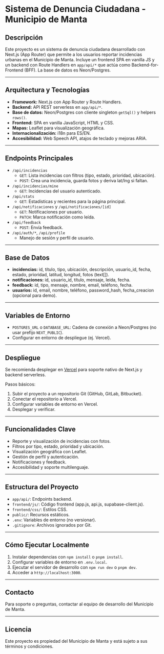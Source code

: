 # Sistema de Denuncia Ciudadana - Municipio de Manta

## Descripción

Este proyecto es un sistema de denuncia ciudadana desarrollado con Next.js (App Router) que permite a los usuarios reportar incidencias urbanas en el Municipio de Manta. Incluye un frontend SPA en vanilla JS y un backend con Route Handlers en `app/api/*` que actúa como Backend-for-Frontend (BFF). La base de datos es Neon/Postgres.

---

## Arquitectura y Tecnologías

- **Framework:** Next.js con App Router y Route Handlers.
- **Backend:** API REST serverless en `app/api/*`.
- **Base de datos:** Neon/Postgres con cliente singleton `getSql()` y helpers `rows()`.
- **Frontend:** SPA en vanilla JavaScript, HTML y CSS.
- **Mapas:** Leaflet para visualización geográfica.
- **Internacionalización:** i18n para ES/EN.
- **Accesibilidad:** Web Speech API, atajos de teclado y mejoras ARIA.

---

## Endpoints Principales

- `/api/incidencias`
  - `GET`: Lista incidencias con filtros (tipo, estado, prioridad, ubicación).
  - `POST`: Crea una incidencia, guarda fotos y deriva lat/lng si faltan.
- `/api/incidencias/mine`
  - `GET`: Incidencias del usuario autenticado.
- `/api/stats`
  - `GET`: Estadísticas y recientes para la página principal.
- `/api/notificaciones` y `/api/notificaciones/[id]`
  - `GET`: Notificaciones por usuario.
  - `PATCH`: Marca notificación como leída.
- `/api/feedback`
  - `POST`: Envía feedback.
- `/api/auth/*`, `/api/profile`
  - Manejo de sesión y perfil de usuario.

---

## Base de Datos

- **incidencias:** id, título, tipo, ubicación, descripción, usuario_id, fecha, estado, prioridad, latitud, longitud, fotos (text[]).
- **notificaciones:** id, usuario_id, título, mensaje, leída, fecha.
- **feedback:** id, tipo, mensaje, nombre, email, teléfono, fecha.
- **usuarios:** id, email, nombre, teléfono, password_hash, fecha_creacion (opcional para demo).

---

## Variables de Entorno

- `POSTGRES_URL` o `DATABASE_URL`: Cadena de conexión a Neon/Postgres (no usar prefijo `NEXT_PUBLIC`).
- Configurar en entorno de despliegue (ej. Vercel).

---

## Despliegue

Se recomienda desplegar en [Vercel](https://vercel.com) para soporte nativo de Next.js y backend serverless.

Pasos básicos:

1. Subir el proyecto a un repositorio Git (GitHub, GitLab, Bitbucket).
2. Conectar el repositorio a Vercel.
3. Configurar variables de entorno en Vercel.
4. Desplegar y verificar.

---

## Funcionalidades Clave

- Reporte y visualización de incidencias con fotos.
- Filtros por tipo, estado, prioridad y ubicación.
- Visualización geográfica con Leaflet.
- Gestión de perfil y autenticación.
- Notificaciones y feedback.
- Accesibilidad y soporte multilenguaje.

---

## Estructura del Proyecto

- `app/api/`: Endpoints backend.
- `frontend/js/`: Código frontend (app.js, api.js, supabase-client.js).
- `frontend/css/`: Estilos CSS.
- `public/`: Recursos estáticos.
- `.env`: Variables de entorno (no versionar).
- `.gitignore`: Archivos ignorados por Git.

---

## Cómo Ejecutar Localmente

1. Instalar dependencias con `npm install` o `pnpm install`.
2. Configurar variables de entorno en `.env.local`.
3. Ejecutar el servidor de desarrollo con `npm run dev` o `pnpm dev`.
4. Acceder a `http://localhost:3000`.

---

## Contacto

Para soporte o preguntas, contactar al equipo de desarrollo del Municipio de Manta.

---

## Licencia

Este proyecto es propiedad del Municipio de Manta y está sujeto a sus términos y condiciones.
